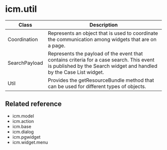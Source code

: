 # icm.util

| Class         | Description                                                                                                                                                     |
|---------------|-----------------------------------------------------------------------------------------------------------------------------------------------------------------|
| Coordination  | Represents an object that is used to coordinate the communication among widgets that are on a page.                                                             |
| SearchPayload | Represents the payload of the event that contains criteria for a case search. This event is published by the Search widget and handled by the Case List widget. |
| Util          | Provides the getResourceBundle method that can be used for different types of objects.                                                                          |

## Related reference

- icm.model
- icm.action
- icm.base
- icm.dialog
- icm.pgwidget
- icm.widget.menu
